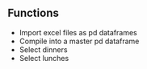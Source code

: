 ## Functions

* Import excel files as pd dataframes
* Compile into a master pd dataframe
* Select dinners
* Select lunches



